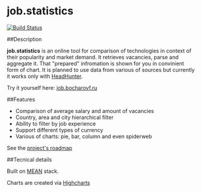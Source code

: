 # job.statistics

[![Build Status](https://travis-ci.org/bocharovf/job.statistics.svg?branch=master)](https://travis-ci.org/bocharovf/job.statistics)

##Description

**job.statistics** is an online tool for comparison of technologies in context of their popularity and market demand. It retrieves vacancies, parse and aggregate it. That "prepared" infromation is shown for you in convinient form of chart.
It is planned to use data from various of sources but currently it works only with [HeadHunter](https://github.com/hhru/api).

Try it yourself here: [job.bocharovf.ru](http://job.bocharovf.ru)

##Features
* Comparison of average salary and amount of vacancies
* Country, area and city hierarchical filter
* Ability to filter by job experience
* Support different types of currency
* Various of charts: pie, bar, column and even spiderweb

See the [project's roadmap](https://github.com/bocharovf/job.statistics/wiki)

##Tecnical details 

Built on [MEAN](https://en.wikipedia.org/wiki/MEAN_(software_bundle)) stack.

Charts are created via [Highcharts](http://www.highcharts.com/)
